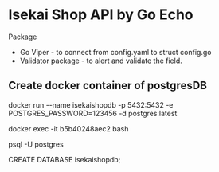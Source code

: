 # Isekai Shop API by Go Echo

Package

* Go Viper - to connect from config.yaml to struct config.go
* Validator package - to alert and validate the field.

## Create docker container of postgresDB

docker run --name isekaishopdb -p 5432:5432 -e POSTGRES_PASSWORD=123456 -d postgres:latest

docker exec -it b5b40248aec2 bash

psql -U postgres 

CREATE DATABASE isekaishopdb;
